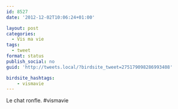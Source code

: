 ```yaml
---
id: 8527
date: '2012-12-02T10:06:24+01:00'

layout: post
categories:
  - Vis ma vie
tags:
  - tweet
format: status
publish_social: no
guid: 'http://tweets.local/?birdsite_tweet=275179098286993408'

birdsite_hashtags:
    - vismavie
---
```


Le chat ronfle. #vismavie